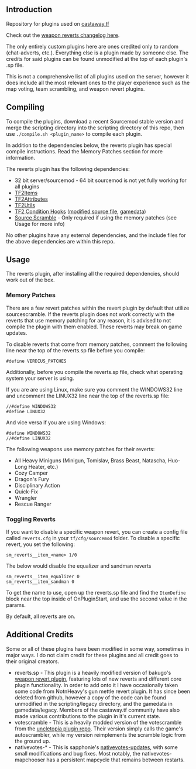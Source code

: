 ## Introduction
Repository for plugins used on [castaway.tf](https://castaway.tf/)

Check out the [weapon reverts changelog here](https://github.com/rsedxcftvgyhbujnkiqwe/castaway-plugins/blob/master/RevertsChangelog.md).

The only entirely custom plugins here are ones credited only to random (chat-adverts, etc.). Everything else is a plugin made by someone else. The credits for said plugins can be found unmodified at the top of each plugin's .sp file.

This is not a comprehensive list of all plugins used on the server, however it does include all the most relevant ones to the player experience such as the map voting, team scrambling, and weapon revert plugins. 

## Compiling

To compile the plugins, download a recent Sourcemod stable version and merge the scripting directory into the scripting directory of this repo, then use `./compile.sh <plugin_name>` to compile each plugin. 

In addition to the dependencies below, the reverts plugin has special compile instructions. Read the Memory Patches section for more information.

The reverts plugin has the following dependencies:
- 32 bit server/sourcemod - 64 bit sourcemod is not yet fully working for all plugins
- [TF2Items](https://github.com/nosoop/SMExt-TF2Items)
- [TF2Attributes](https://github.com/FlaminSarge/tf2attributes)
- [TF2Utils](https://github.com/nosoop/SM-TFUtils)
- [TF2 Condition Hooks](https://github.com/Scags/TF2-Condition-Hooks) ([modified source file](https://github.com/rsedxcftvgyhbujnkiqwe/castaway-plugins/blob/master/scripting/tf2condhooks.sp), [gamedata](https://github.com/rsedxcftvgyhbujnkiqwe/castaway-plugins/blob/master/gamedata/tf2.condmgr.txt))
- [Source Scramble](https://github.com/nosoop/SMExt-SourceScramble) - Only required if using the memory patches (see Usage for more info)

No other plugins have any external dependencies, and the include files for the above dependencies are within this repo.

## Usage

The reverts plugin, after installing all the required dependencies, should work out of the box. 

### Memory Patches

There are a few revert patches within the revert plugin by default that utilize sourcescramble. If the reverts plugin does not work correctly with the reverts that use memory patching for any reason, it is advised to not compile the plugin with them enabled. These reverts may break on game updates.

To disable reverts that come from memory patches, comment the following line near the top of the reverts.sp file before you compile:
```
#define VERDIUS_PATCHES
```

Additionally, before you compile the reverts.sp file, check what operating system your server is using.

If you are are using Linux, make sure you comment the WINDOWS32 line and uncomment the LINUX32 line near the top of the reverts.sp file:
```
//#define WINDOWS32
#define LINUX32
```
And vice versa if you are using Windows:
```
#define WINDOWS32
//#define LINUX32
```

The following weapons use memory patches for their reverts:
- All Heavy Miniguns (Minigun, Tomislav, Brass Beast, Natascha, Huo-Long Heater, etc.)
- Cozy Camper
- Dragon's Fury
- Disciplinary Action
- Quick-Fix
- Wrangler
- Rescue Ranger

### Toggling Reverts

If you want to disable a specific weapon revert, you can create a config file called `reverts.cfg` in your `tf/cfg/sourcemod` folder. To disable a specific revert, you set the following:

```
sm_reverts__item_<name> 1/0
```
The below would disable the equalizer and sandman reverts
```
sm_reverts__item_equalizer 0
sm_reverts__item_sandman 0
```

To get the name to use, open up the reverts.sp file and find the `ItemDefine` block near the top inside of OnPluginStart, and use the second value in the params.

By default, all reverts are on. 

## Additional Credits
Some or all of these plugins have been modified in some way, sometimes in major ways. I do not claim credit for these plugins and all credit goes to their original creators.

* reverts.sp - This plugin is a heavily modified version of bakugo's [weapon revert plugin](https://github.com/bakugo/sourcemod-plugins), featuring lots of new reverts and different core plugin functionality. In order to add onto it I have occasionally taken some code from NotnHeavy's gun mettle revert plugin. It has since been deleted from github, however a copy of the code can be found unmodified in the scripting/legacy directory, and the gamedata in gamedata/legacy. Members of the castaway.tf community have also made various contributions to the plugin in it's current state.
* votescramble - This is a heavily modded version of the votescramble from the [uncletopia plugin repo](https://github.com/leighmacdonald/uncletopia). Their version simply calls the game's autoscrambler, while my version reimplements the scramble logic from the ground up.
* nativevotes-* - This is sapphonie's [nativevotes-updates](https://github.com/sapphonie/sourcemod-nativevotes-updated), with some small modifications and bug fixes. Most notably, the nativevotes-mapchooser has a persistent mapcycle that remains between restarts.
